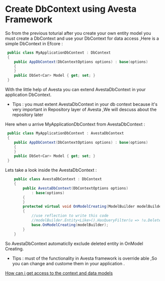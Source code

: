 # Create DbContext using Avesta Framework
So from the previous toturial after you create your own entity model you must create a DbContext and use your DbContext for data access ,Here is a simple DbContext in Efcore : 
```csharp
 public class MyApplicationDbContext : DbContext
 {
    public AppDbContext(DbContextOptions options) : base(options)
    {
    }
    public DbSet<Car> Model { get; set; }
 }
```
With the little help of Avesta you can extend AvestaDbContext in your application DbContext.
* Tips : you must extent AvestaDbContext in your db context because it's very important in Repository layer of Avesta ,We will descuss about the repository later

Here when u arrive MyApplicationDbContext from AvestaDbContext :   
```csharp
 public class MyApplicationDbContext : AvestaDbContext
 {
    public AppDbContext(DbContextOptions options) : base(options)
    {
    }
    public DbSet<Car> Model { get; set; }
 }
```
Lets take a look inside the AvestaDbContext :
```csharp
    public class AvestaDbContext : DbContext
    {
        public AvestaDbContext(DbContextOptions options)
            : base(options)
        {
        }
        protected virtual void OnModelCreating(ModelBuilder modelBuilder)
        {
            //use reflection to write this code
            //modelBuilder.Entity<Like>().HasQueryFilter(u => !u.DeletedDate.HasValue);
            base.OnModelCreating(modelBuilder);
        }
    }
``` 
So AvestaDbContext automaticlly exclude deleted entity in OnModel Creating.
* Tips : must of the functionality in Avesta framework is override able ,So you can change and custome them in your application .

[How can i get access to the context and data models](./UseSimpleRepository.md)